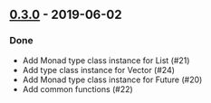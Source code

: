 ## [0.3.0](https://github.com/Kevin-Lee/just-fp/issues?utf8=%E2%9C%93&q=is%3Aissue+is%3Aclosed+milestone%3A%22milestone3%22) - 2019-06-02

### Done
* Add Monad type class instance for List (#21)
* Add type class instance for Vector (#24)
* Add Monad type class instance for Future (#20)
* Add common functions (#22)
